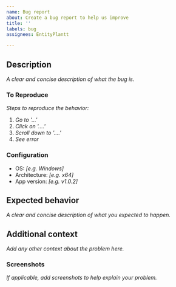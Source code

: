 ```yaml
---
name: Bug report
about: Create a bug report to help us improve
title: ''
labels: bug
assignees: EntityPlantt

---
```


## Description
*A clear and concise description of what the bug is.*

### To Reproduce
*Steps to reproduce the behavior:*
1. *Go to '...'*
2. *Click on '....'*
3. *Scroll down to '....'*
4. *See error*

### Configuration
 - OS: *[e.g. Windows]*
 - Architecture: *[e.g. x64]*
 - App version: *[e.g. v1.0.2]*

## Expected behavior
*A clear and concise description of what you expected to happen.*

## Additional context
*Add any other context about the problem here.*

### Screenshots
*If applicable, add screenshots to help explain your problem.*
